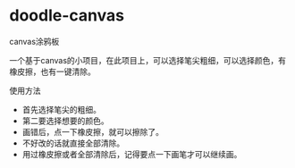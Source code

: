 # doodle-canvas
canvas涂鸦板

一个基于canvas的小项目，在此项目上，可以选择笔尖粗细，可以选择颜色，有橡皮擦，也有一键清除。

使用方法

- 首先选择笔尖的粗细。
- 第二要选择想要的颜色。
- 画错后，点一下橡皮擦，就可以擦除了。
- 不好改的话就直接全部清除。
- 用过橡皮擦或者全部清除后，记得要点一下画笔才可以继续画。
